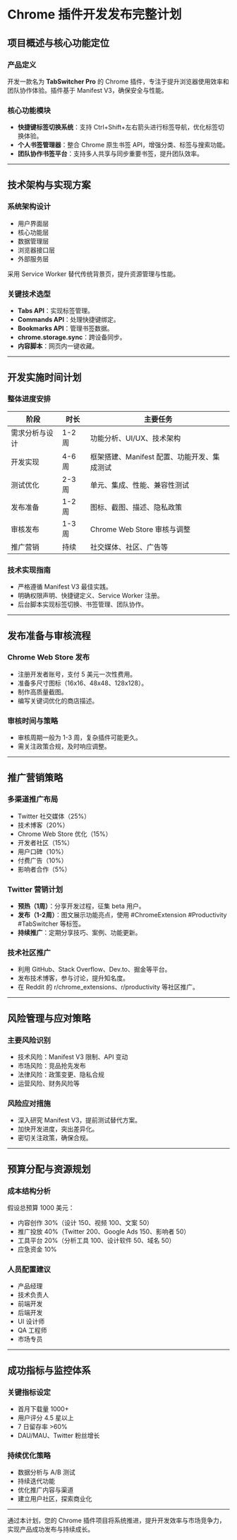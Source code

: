 # Chrome 插件开发发布完整计划

## 项目概述与核心功能定位

### 产品定义

开发一款名为 **TabSwitcher Pro** 的 Chrome 插件，专注于提升浏览器使用效率和团队协作体验。插件基于 Manifest V3，确保安全与性能。

### 核心功能模块

- **快捷键标签切换系统**：支持 Ctrl+Shift+左右箭头进行标签导航，优化标签切换体验。
- **个人书签管理器**：整合 Chrome 原生书签 API，增强分类、标签与搜索功能。
- **团队协作书签平台**：支持多人共享与同步重要书签，提升团队效率。

---

## 技术架构与实现方案

### 系统架构设计

- 用户界面层
- 核心功能层
- 数据管理层
- 浏览器接口层
- 外部服务层

采用 Service Worker 替代传统背景页，提升资源管理与性能。

### 关键技术选型

- **Tabs API**：实现标签管理。
- **Commands API**：处理快捷键绑定。
- **Bookmarks API**：管理书签数据。
- **chrome.storage.sync**：跨设备同步。
- **内容脚本**：网页内一键收藏。

---

## 开发实施时间计划

### 整体进度安排

| 阶段           | 时长     | 主要任务                                             |
| -------------- | -------- | --------------------------------------------------- |
| 需求分析与设计 | 1-2 周   | 功能分析、UI/UX、技术架构                           |
| 开发实现       | 4-6 周   | 框架搭建、Manifest 配置、功能开发、集成测试         |
| 测试优化       | 2-3 周   | 单元、集成、性能、兼容性测试                        |
| 发布准备       | 1-2 周   | 图标、截图、描述、隐私政策                          |
| 审核发布       | 1-3 周   | Chrome Web Store 审核与调整                         |
| 推广营销       | 持续     | 社交媒体、社区、广告等                              |

### 技术实现指南

- 严格遵循 Manifest V3 最佳实践。
- 明确权限声明、快捷键定义、Service Worker 注册。
- 后台脚本实现标签切换、书签管理、团队协作。

---

## 发布准备与审核流程

### Chrome Web Store 发布

- 注册开发者账号，支付 5 美元一次性费用。
- 准备多尺寸图标（16x16、48x48、128x128）。
- 制作高质量截图。
- 编写关键词优化的商店描述。

### 审核时间与策略

- 审核周期一般为 1-3 周，复杂插件可能更久。
- 需关注政策合规，及时响应调整。

---

## 推广营销策略

### 多渠道推广布局

- Twitter 社交媒体（25%）
- 技术博客（20%）
- Chrome Web Store 优化（15%）
- 开发者社区（15%）
- 用户口碑（10%）
- 付费广告（10%）
- 影响者合作（5%）

### Twitter 营销计划

- **预热（1周）**：分享开发过程，征集 beta 用户。
- **发布（1-2周）**：图文展示功能亮点，使用 #ChromeExtension #Productivity #TabSwitcher 等标签。
- **持续推广**：定期分享技巧、案例、功能更新。

### 技术社区推广

- 利用 GitHub、Stack Overflow、Dev.to、掘金等平台。
- 发布技术博客，参与讨论，提升知名度。
- 在 Reddit 的 r/chrome_extensions、r/productivity 等社区推广。

---

## 风险管理与应对策略

### 主要风险识别

- 技术风险：Manifest V3 限制、API 变动
- 市场风险：竞品抢先发布
- 法律风险：政策变更、隐私合规
- 运营风险、财务风险等

### 风险应对措施

- 深入研究 Manifest V3，提前测试替代方案。
- 加快开发进度，突出差异化。
- 密切关注政策，确保合规。

---

## 预算分配与资源规划

### 成本结构分析

假设总预算 1000 美元：

- 内容创作 30%（设计 150、视频 100、文案 50）
- 推广投放 40%（Twitter 200、Google Ads 150、影响者 50）
- 工具平台 20%（分析工具 100、设计软件 50、域名 50）
- 应急资金 10%

### 人员配置建议

- 产品经理
- 技术负责人
- 前端开发
- 后端开发
- UI 设计师
- QA 工程师
- 市场专员

---

## 成功指标与监控体系

### 关键指标设定

- 首月下载量 1000+
- 用户评分 4.5 星以上
- 7 日留存率 >60%
- DAU/MAU、Twitter 粉丝增长

### 持续优化策略

- 数据分析与 A/B 测试
- 持续迭代功能
- 优化推广内容与渠道
- 建立用户社区，探索商业化

---

通过本计划，您的 Chrome 插件项目将系统推进，提升开发效率与市场竞争力，实现产品成功发布与持续成长。
